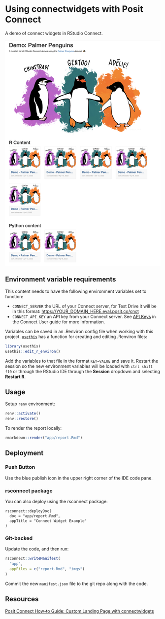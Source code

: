 # Using connectwidgets with Posit Connect

A demo of connect widgets in RStudio Connect.

![](app/imgs/screenshot.png)

## Environment variable requirements

This content needs to have the following environment variables set to function:
- `CONNECT_SERVER` the URL of your Connect server, for Test Drive it will be in this format: https://YOUR_DOMAIN_HERE.eval.posit.co/cnct
- `CONNECT_API_KEY` an API key from your Connect server. See [API Keys](https://docs.posit.co/connect/user/api-keys/) in the Connect User guide for more information.
 
Variables can be saved in an .Renviron config file when working with this project. [`usethis`](https://usethis.r-lib.org/) has a function for creating and editing .Renviron files: 

```r
library(usethis)
usethis::edit_r_environ()
```

Add the variables to that file in the format `KEY=VALUE` and save it. Restart the session so the new environment variables will be loaded with `ctrl shift f10` or through the RStudio IDE through the **Session** dropdown and selecting **Restart R**.

## Usage

Setup `renv` environment:

```r
renv::activate()
renv::restore()
```

To render the report locally:

```r
rmarkdown::render("app/report.Rmd")
```

## Deployment

### Push Button

Use the blue publish icon in the upper right corner of the IDE code pane.

### rsconnect package

You can also deploy using the rsconnect package:

```
rsconnect::deployDoc(
  doc = "app/report.Rmd",
  appTitle = "Connect Widget Example"
)
```

### Git-backed

Update the code, and then run:

```r
rsconnect::writeManifest(
  "app", 
  appFiles = c("report.Rmd", "imgs")
)
```

Commit the new `manifest.json` file to the git repo along with the code.

## Resources

[Posit Connect How-to Guide: Custom Landing Page with connectwidgets](https://docs.posit.co/connect/how-to/connectwidgets/index.html#connectwidgets)
